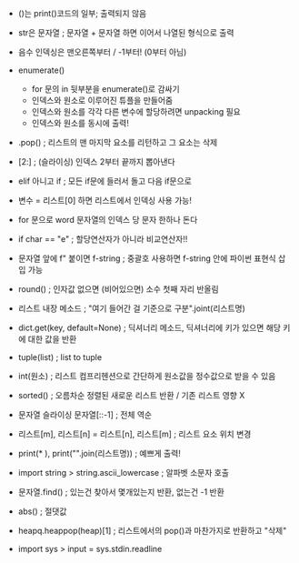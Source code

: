 - ()는 print()코드의 일부; 출력되지 않음

- str은 문자열 ; 문자열 + 문자열 하면 이어서 나열된 형식으로 출력

- 음수 인덱싱은 맨오른쪽부터 / -1부터! (0부터 아님)

- enumerate()
  - for 문의 in 뒷부분을 enumerate()로 감싸기
  - 인덱스와 원소로 이루어진 튜플을 만들어줌
  - 인덱스와 원소를 각각 다른 변수에 할당하려면 unpacking 필요
  - 인덱스와 원소를 동시에 출력!

- .pop() ; 리스트의 맨 마지막 요소를 리턴하고 그 요소는 삭제

- [2:] ; (슬라이싱) 인덱스 2부터 끝까지 뽑아낸다

- elif 아니고 if ; 모든 if문에 들러서 돌고 다음 if문으로

- 변수 = 리스트[0] 하면 리스트에서 인덱싱 사용 가능!

- for 문으로 word 문자열의 인덱스 당 문자 한하나 돈다

- if char == "e" ; 할당연산자가 아니라 비교연산자!!

- 문자열 앞에 f" 붙이면 f-string ; 중괄호 사용하면 f-string 안에 파이썬 표현식 삽입 가능

- round() ; 인자값 없으면 (비어있으면) 소수 첫째 자리 반올림

- 리스트 내장 메소드 ; "여기 들어간 걸 기준으로 구분".joint(리스트명)

- dict.get(key, default=None) ; 딕셔너리 메소드, 딕셔너리에 키가 있으면 해당 키에 대한 값을 반환

- tuple(list) ; list to tuple

- int(원소) ; 리스트 컴프리헨션으로 간단하게 원소값을 정수값으로 받을 수 있음

- sorted() ; 오름차순 정렬된 새로운 리스트 반환 / 기존 리스트 영향 X

- 문자열 슬라이싱 문자열[::-1] ; 전체 역순

- 리스트[m], 리스트[n] = 리스트[n], 리스트[m] ; 리스트 요소 위치 변경

- print(* ), print("".join(리스트명)) ; 예쁘게 출력!

- import string > string.ascii_lowercase ; 알파벳 소문자 호출

- 문자열.find() ; 있는건 찾아서 몇개있는지 반환, 없는건 -1 반환

- abs() ; 절댓값

- heapq.heappop(heap)[1] ; 리스트에서의 pop()과 마찬가지로 반환하고 "삭제"

- import sys > input = sys.stdin.readline